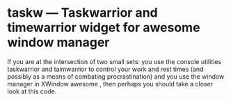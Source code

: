 # taskw — Taskwarrior and timewarrior widget for awesome window manager
If you are at the intersection of two small sets: you use the console utilities taskwarrior and taimwarrior to control your work and rest times (and possibly as a means of combating procrastination) and you use the window manager in XWindow awesome , then perhaps you should take a closer look at this code.
